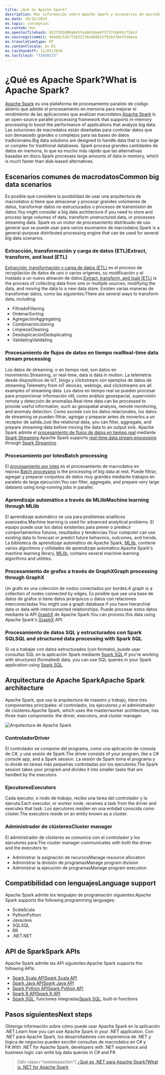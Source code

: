 ```yaml
---
title: ¿Qué es Apache Spark?
description: Más información sobre Apache Spark y escenarios de macrodatos.
ms.date: 10/15/2019
ms.topic: conceptual
ms.custom: mvc
ms.openlocfilehash: 653f355d09a045feabb3dee0f5737cb691cf2dc4
ms.sourcegitcommit: 944ddc52b7f2632f30c668815f92b378efd38eea
ms.translationtype: HT
ms.contentlocale: es-ES
ms.lasthandoff: 11/03/2019
ms.locfileid: "73458173"
---
```

# <a name="what-is-apache-spark"></a><span data-ttu-id="4e9a3-103">¿Qué es Apache Spark?</span><span class="sxs-lookup"><span data-stu-id="4e9a3-103">What is Apache Spark?</span></span>

<span data-ttu-id="4e9a3-104">[Apache Spark](https://spark.apache.org/) es una plataforma de procesamiento paralelo de código abierto que admite el procesamiento en memoria para mejorar el rendimiento de las aplicaciones que analizan macrodatos.</span><span class="sxs-lookup"><span data-stu-id="4e9a3-104">[Apache Spark](https://spark.apache.org/) is an open-source parallel processing framework that supports in-memory processing to boost the performance of applications that analyze big data.</span></span> <span data-ttu-id="4e9a3-105">Las soluciones de macrodatos están diseñadas para controlar datos que son demasiado grandes o complejos para las bases de datos tradicionales.</span><span class="sxs-lookup"><span data-stu-id="4e9a3-105">Big data solutions are designed to handle data that is too large or complex for traditional databases.</span></span> <span data-ttu-id="4e9a3-106">Spark procesa grandes cantidades de datos en memoria, lo que es mucho más rápido que las alternativas basadas en disco.</span><span class="sxs-lookup"><span data-stu-id="4e9a3-106">Spark processes large amounts of data in memory, which is much faster than disk-based alternatives.</span></span>

## <a name="common-big-data-scenarios"></a><span data-ttu-id="4e9a3-107">Escenarios comunes de macrodatos</span><span class="sxs-lookup"><span data-stu-id="4e9a3-107">Common big data scenarios</span></span>

<span data-ttu-id="4e9a3-108">Es posible que considere la posibilidad de usar una arquitectura de macrodatos si tiene que almacenar y procesar grandes volúmenes de datos, transformar datos no estructurados o procesos de transmisión de datos.</span><span class="sxs-lookup"><span data-stu-id="4e9a3-108">You might consider a big data architecture if you need to store and process large volumes of data, transform unstructured data, or processes streaming data.</span></span> <span data-ttu-id="4e9a3-109">Spark es un motor de procesamiento distribuido de uso general que se puede usar para varios escenarios de macrodatos.</span><span class="sxs-lookup"><span data-stu-id="4e9a3-109">Spark is a general-purpose distributed processing engine that can be used for several big data scenarios.</span></span>

### <a name="extract-transform-and-load-etl"></a><span data-ttu-id="4e9a3-110">Extracción, transformación y carga de datos (ETL)</span><span class="sxs-lookup"><span data-stu-id="4e9a3-110">Extract, transform, and load (ETL)</span></span>

<span data-ttu-id="4e9a3-111">[Extracción, transformación y carga de datos (ETL)](/azure/architecture/data-guide/relational-data/etl) es el proceso de recopilación de datos de uno o varios orígenes, su modificación y el traslado a un nuevo almacén de datos.</span><span class="sxs-lookup"><span data-stu-id="4e9a3-111">[Extract, transform, and load (ETL)](/azure/architecture/data-guide/relational-data/etl) is the process of collecting data from one or multiple sources, modifying the data, and moving the data to a new data store.</span></span> <span data-ttu-id="4e9a3-112">Existen varias maneras de transformar datos, como las siguientes:</span><span class="sxs-lookup"><span data-stu-id="4e9a3-112">There are several ways to transform data, including:</span></span>

* <span data-ttu-id="4e9a3-113">Filtrado</span><span class="sxs-lookup"><span data-stu-id="4e9a3-113">Filtering</span></span>
* <span data-ttu-id="4e9a3-114">Ordenar</span><span class="sxs-lookup"><span data-stu-id="4e9a3-114">Sorting</span></span>
* <span data-ttu-id="4e9a3-115">Agregación</span><span class="sxs-lookup"><span data-stu-id="4e9a3-115">Aggregating</span></span>
* <span data-ttu-id="4e9a3-116">Combinación</span><span class="sxs-lookup"><span data-stu-id="4e9a3-116">Joining</span></span>
* <span data-ttu-id="4e9a3-117">Limpieza</span><span class="sxs-lookup"><span data-stu-id="4e9a3-117">Cleaning</span></span>
* <span data-ttu-id="4e9a3-118">Desduplicación</span><span class="sxs-lookup"><span data-stu-id="4e9a3-118">Deduplicating</span></span>
* <span data-ttu-id="4e9a3-119">Validating</span><span class="sxs-lookup"><span data-stu-id="4e9a3-119">Validating</span></span>

### <a name="real-time-data-stream-processing"></a><span data-ttu-id="4e9a3-120">Procesamiento de flujos de datos en tiempo real</span><span class="sxs-lookup"><span data-stu-id="4e9a3-120">Real-time data stream processing</span></span>

<span data-ttu-id="4e9a3-121">Los datos de streaming, o en tiempo real, son datos en movimiento.</span><span class="sxs-lookup"><span data-stu-id="4e9a3-121">Streaming, or real-time, data is data in motion.</span></span> <span data-ttu-id="4e9a3-122">La telemetría desde dispositivos de IoT, blogs y clickstream son ejemplos de datos de streaming.</span><span class="sxs-lookup"><span data-stu-id="4e9a3-122">Telemetry from IoT devices, weblogs, and clickstreams are all examples of streaming data.</span></span> <span data-ttu-id="4e9a3-123">Los datos en tiempo real se pueden procesar para proporcionar información útil, como análisis geoespacial, supervisión remota y detección de anomalías.</span><span class="sxs-lookup"><span data-stu-id="4e9a3-123">Real-time data can be processed to provide useful information, such as geospatial analysis, remote monitoring, and anomaly detection.</span></span> <span data-ttu-id="4e9a3-124">Como sucede con los datos relacionales, los datos de streaming se pueden filtrar, agregar y preparar antes de moverlos a un receptor de salida.</span><span class="sxs-lookup"><span data-stu-id="4e9a3-124">Just like relational data, you can filter, aggregate, and prepare streaming data before moving the data to an output sink.</span></span> <span data-ttu-id="4e9a3-125">Apache Spark admite el [procesamiento de flujos de datos en tiempo real](/azure/architecture/data-guide/big-data/real-time-processing) mediante [Spark Streaming](https://spark.apache.org/streaming/).</span><span class="sxs-lookup"><span data-stu-id="4e9a3-125">Apache Spark supports [real-time data stream processing](/azure/architecture/data-guide/big-data/real-time-processing) through [Spark Streaming](https://spark.apache.org/streaming/).</span></span>

### <a name="batch-processing"></a><span data-ttu-id="4e9a3-126">Procesamiento por lotes</span><span class="sxs-lookup"><span data-stu-id="4e9a3-126">Batch processing</span></span>

<span data-ttu-id="4e9a3-127">El [procesamiento por lotes](/azure/architecture/data-guide/big-data/batch-processing) es el procesamiento de macrodatos en reposo.</span><span class="sxs-lookup"><span data-stu-id="4e9a3-127">[Batch processing](/azure/architecture/data-guide/big-data/batch-processing) is the processing of big data at rest.</span></span> <span data-ttu-id="4e9a3-128">Puede filtrar, agregar y preparar conjuntos de datos muy grandes mediante trabajos en paralelo de larga ejecución.</span><span class="sxs-lookup"><span data-stu-id="4e9a3-128">You can filter, aggregate, and prepare very large datasets using long-running jobs in parallel.</span></span>

### <a name="machine-learning-through-mllib"></a><span data-ttu-id="4e9a3-129">Aprendizaje automático a través de MLlib</span><span class="sxs-lookup"><span data-stu-id="4e9a3-129">Machine learning through MLlib</span></span>

<span data-ttu-id="4e9a3-130">El aprendizaje automático se usa para problemas analíticos avanzados.</span><span class="sxs-lookup"><span data-stu-id="4e9a3-130">Machine learning is used for advanced analytical problems.</span></span> <span data-ttu-id="4e9a3-131">El equipo puede usar los datos existentes para prever o predecir comportamientos futuros, resultados y tendencias.</span><span class="sxs-lookup"><span data-stu-id="4e9a3-131">Your computer can use existing data to forecast or predict future behaviors, outcomes, and trends.</span></span> <span data-ttu-id="4e9a3-132">La biblioteca de aprendizaje automático de Apache Spark, [MLlib](https://spark.apache.org/mllib/), contiene varios algoritmos y utilidades de aprendizaje automático.</span><span class="sxs-lookup"><span data-stu-id="4e9a3-132">Apache Spark's machine learning library, [MLlib](https://spark.apache.org/mllib/), contains several machine learning algorithms and utilities.</span></span>

### <a name="graph-processing-through-graphx"></a><span data-ttu-id="4e9a3-133">Procesamiento de grafos a través de GraphX</span><span class="sxs-lookup"><span data-stu-id="4e9a3-133">Graph processing through GraphX</span></span>

<span data-ttu-id="4e9a3-134">Un grafo es una colección de nodos conectados por bordes.</span><span class="sxs-lookup"><span data-stu-id="4e9a3-134">A graph is a collection of nodes connected by edges.</span></span> <span data-ttu-id="4e9a3-135">Es posible que use una base de datos de grafos si tiene datos jerárquicos o datos con relaciones interconectadas.</span><span class="sxs-lookup"><span data-stu-id="4e9a3-135">You might use a graph database if you have hierarchial data or data with interconnected relationships.</span></span> <span data-ttu-id="4e9a3-136">Puede procesar estos datos mediante la API [GraphX](https://spark.apache.org/graphx/) de Apache Spark.</span><span class="sxs-lookup"><span data-stu-id="4e9a3-136">You can process this data using Apache Spark's [GraphX](https://spark.apache.org/graphx/) API.</span></span>

### <a name="sql-and-structured-data-processing-with-spark-sql"></a><span data-ttu-id="4e9a3-137">Procesamiento de datos SQL y estructurados con Spark SQL</span><span class="sxs-lookup"><span data-stu-id="4e9a3-137">SQL and structured data processing with Spark SQL</span></span>

<span data-ttu-id="4e9a3-138">Si va a trabajar con datos estructurados (con formato), puede usar consultas SQL en la aplicación Spark mediante [Spark SQL](https://spark.apache.org/sql/).</span><span class="sxs-lookup"><span data-stu-id="4e9a3-138">If you're working with structured (formatted) data, you can use SQL queries in your Spark application using [Spark SQL](https://spark.apache.org/sql/).</span></span>

## <a name="apache-spark-architecture"></a><span data-ttu-id="4e9a3-139">Arquitectura de Apache Spark</span><span class="sxs-lookup"><span data-stu-id="4e9a3-139">Apache Spark architecture</span></span>

<span data-ttu-id="4e9a3-140">Apache Spark, que usa la arquitectura de maestro y trabajo, tiene tres componentes principales: el controlador, los ejecutores y el administrador de clústeres.</span><span class="sxs-lookup"><span data-stu-id="4e9a3-140">Apache Spark, which uses the master/worker architecture, has three main components: the driver, executors, and cluster manager.</span></span>

![Arquitectura de Apache Spark](media/spark-architecture.png)

### <a name="driver"></a><span data-ttu-id="4e9a3-142">Controlador</span><span class="sxs-lookup"><span data-stu-id="4e9a3-142">Driver</span></span>

<span data-ttu-id="4e9a3-143">El controlador se compone del programa, como una aplicación de consola de C#, y una sesión de Spark.</span><span class="sxs-lookup"><span data-stu-id="4e9a3-143">The driver consists of your program, like a C# console app, and a Spark session.</span></span> <span data-ttu-id="4e9a3-144">La sesión de Spark toma el programa y lo divide en tareas más pequeñas controladas por los ejecutores.</span><span class="sxs-lookup"><span data-stu-id="4e9a3-144">The Spark session takes your program and divides it into smaller tasks that are handled by the executors.</span></span>

### <a name="executors"></a><span data-ttu-id="4e9a3-145">Ejecutores</span><span class="sxs-lookup"><span data-stu-id="4e9a3-145">Executors</span></span>

<span data-ttu-id="4e9a3-146">Cada ejecutor, o nodo de trabajo, recibe una tarea del controlador y la ejecuta.</span><span class="sxs-lookup"><span data-stu-id="4e9a3-146">Each executor, or worker node, receives a task from the driver and executes that task.</span></span> <span data-ttu-id="4e9a3-147">Los ejecutores residen en una entidad conocida como clúster.</span><span class="sxs-lookup"><span data-stu-id="4e9a3-147">The executors reside on an entity known as a cluster.</span></span>

### <a name="cluster-manager"></a><span data-ttu-id="4e9a3-148">Administrador de clústeres</span><span class="sxs-lookup"><span data-stu-id="4e9a3-148">Cluster manager</span></span>

<span data-ttu-id="4e9a3-149">El administrador de clústeres se comunica con el controlador y los ejecutores para:</span><span class="sxs-lookup"><span data-stu-id="4e9a3-149">The cluster manager communicates with both the driver and the executors to:</span></span>

* <span data-ttu-id="4e9a3-150">Administrar la asignación de recursos</span><span class="sxs-lookup"><span data-stu-id="4e9a3-150">Manage resource allocation</span></span>
* <span data-ttu-id="4e9a3-151">Administrar la división de programas</span><span class="sxs-lookup"><span data-stu-id="4e9a3-151">Manage program division</span></span>
* <span data-ttu-id="4e9a3-152">Administrar la ejecución de programas</span><span class="sxs-lookup"><span data-stu-id="4e9a3-152">Manage program execution</span></span>

## <a name="language-support"></a><span data-ttu-id="4e9a3-153">Compatibilidad con lenguajes</span><span class="sxs-lookup"><span data-stu-id="4e9a3-153">Language support</span></span>

<span data-ttu-id="4e9a3-154">Apache Spark admite los lenguajes de programación siguientes:</span><span class="sxs-lookup"><span data-stu-id="4e9a3-154">Apache Spark supports the following programming languages:</span></span>

* <span data-ttu-id="4e9a3-155">Scala</span><span class="sxs-lookup"><span data-stu-id="4e9a3-155">Scala</span></span>
* <span data-ttu-id="4e9a3-156">Python</span><span class="sxs-lookup"><span data-stu-id="4e9a3-156">Python</span></span>
* <span data-ttu-id="4e9a3-157">Java</span><span class="sxs-lookup"><span data-stu-id="4e9a3-157">Java</span></span>
* <span data-ttu-id="4e9a3-158">SQL</span><span class="sxs-lookup"><span data-stu-id="4e9a3-158">SQL</span></span>
* <span data-ttu-id="4e9a3-159">R</span><span class="sxs-lookup"><span data-stu-id="4e9a3-159">R</span></span>
* <span data-ttu-id="4e9a3-160">.NET</span><span class="sxs-lookup"><span data-stu-id="4e9a3-160">.NET</span></span>

## <a name="spark-apis"></a><span data-ttu-id="4e9a3-161">API de Spark</span><span class="sxs-lookup"><span data-stu-id="4e9a3-161">Spark APIs</span></span>

<span data-ttu-id="4e9a3-162">Apache Spark admite las API siguientes:</span><span class="sxs-lookup"><span data-stu-id="4e9a3-162">Apache Spark supports the following APIs:</span></span>

* [<span data-ttu-id="4e9a3-163">Spark Scala API</span><span class="sxs-lookup"><span data-stu-id="4e9a3-163">Spark Scala API</span></span>](https://spark.apache.org/docs/2.2.0/api/scala/index.html)
* [<span data-ttu-id="4e9a3-164">Spark Java API</span><span class="sxs-lookup"><span data-stu-id="4e9a3-164">Spark Java API</span></span>](https://spark.apache.org/docs/2.2.0/api/java/index.html)
* [<span data-ttu-id="4e9a3-165">Spark Python API</span><span class="sxs-lookup"><span data-stu-id="4e9a3-165">Spark Python API</span></span>](https://spark.apache.org/docs/2.2.0/api/python/index.html)
* [<span data-ttu-id="4e9a3-166">Spark R API</span><span class="sxs-lookup"><span data-stu-id="4e9a3-166">Spark R API</span></span>](https://spark.apache.org/docs/2.2.0/api/R/index.html)
* <span data-ttu-id="4e9a3-167">[Spark SQL](https://spark.apache.org/docs/latest/api/sql/index.html), funciones integradas</span><span class="sxs-lookup"><span data-stu-id="4e9a3-167">[Spark SQL](https://spark.apache.org/docs/latest/api/sql/index.html), built-in functions</span></span>

## <a name="next-steps"></a><span data-ttu-id="4e9a3-168">Pasos siguientes</span><span class="sxs-lookup"><span data-stu-id="4e9a3-168">Next steps</span></span>

<span data-ttu-id="4e9a3-169">Obtenga información sobre cómo puede usar Apache Spark en la aplicación .NET.</span><span class="sxs-lookup"><span data-stu-id="4e9a3-169">Learn how you can use Apache Spark in your .NET application.</span></span> <span data-ttu-id="4e9a3-170">Con .NET para Apache Spark, los desarrolladores con experiencia de .NET y lógica de negocios pueden escribir consultas de macrodatos en C# y F#.</span><span class="sxs-lookup"><span data-stu-id="4e9a3-170">With .NET for Apache Spark, developers with .NET experience and business logic can write big data queries in C# and F#.</span></span>
> [!div class="nextstepaction"]
> [<span data-ttu-id="4e9a3-171">¿Qué es .NET para Apache Spark?</span><span class="sxs-lookup"><span data-stu-id="4e9a3-171">What is .NET for Apache Spark</span></span>](what-is-apache-spark-dotnet.md)
